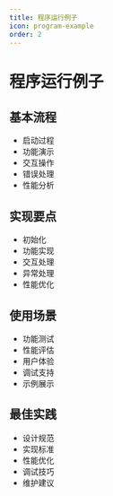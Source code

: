 ```yaml
---
title: 程序运行例子
icon: program-example
order: 2
---
```


# 程序运行例子

## 基本流程
- 启动过程
- 功能演示
- 交互操作
- 错误处理
- 性能分析

## 实现要点
- 初始化
- 功能实现
- 交互处理
- 异常处理
- 性能优化

## 使用场景
- 功能测试
- 性能评估
- 用户体验
- 调试支持
- 示例展示

## 最佳实践
- 设计规范
- 实现标准
- 性能优化
- 调试技巧
- 维护建议
